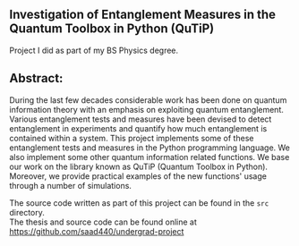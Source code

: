 ## Investigation of Entanglement Measures in the Quantum Toolbox in Python (QuTiP)
Project I did as part of my BS Physics degree.

## Abstract:
During the last few decades considerable work has been done on quantum information theory with an emphasis on exploiting quantum entanglement. Various entanglement tests and measures have been devised to detect entanglement in experiments and quantify how much entanglement is contained within a system. This project implements some of these entanglement tests and measures in the Python programming language. We also implement some other quantum information related functions. We base our work on the library known as QuTiP (Quantum Toolbox in Python). Moreover, we provide practical examples of the new functions' usage through a number of simulations.  

The source code written as part of this project can be found in the `src` directory.  
The thesis and source code can be found online at  
https://github.com/saad440/undergrad-project  

